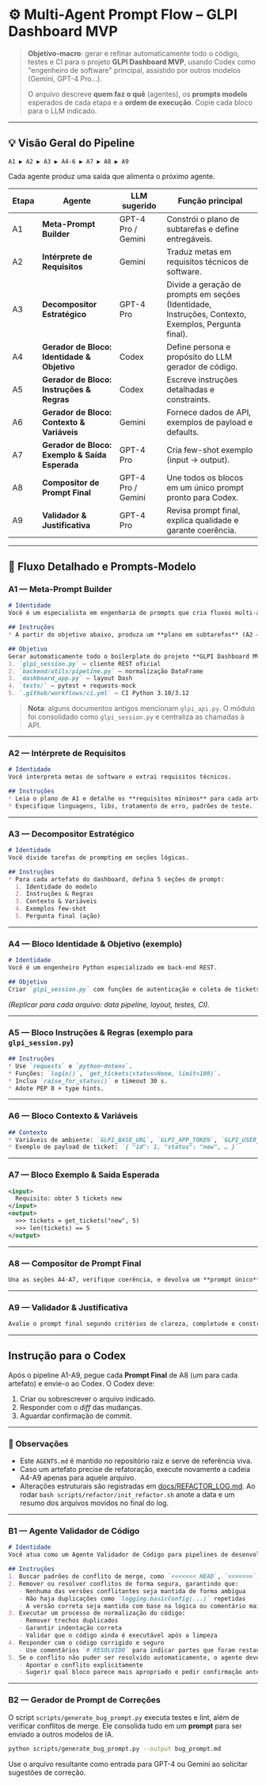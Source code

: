 # ⚙️ Multi-Agent Prompt Flow – GLPI Dashboard MVP

> **Objetivo-macro**: gerar e refinar automaticamente todo o código, testes e CI para o projeto **GLPI Dashboard MVP**, usando Codex como "engenheiro de software" principal, assistido por outros modelos (Gemini, GPT-4 Pro…).
>
> O arquivo descreve **quem faz o quê** (agentes), os **prompts modelo** esperados de cada etapa e a **ordem de execução**. Copie cada bloco para o LLM indicado.

---

## 💡 Visão Geral do Pipeline

```text
A1 ▶ A2 ▶ A3 ▶ A4‑6 ▶ A7 ▶ A8 ▶ A9
```

Cada agente produz uma saída que alimenta o próximo agente.

| Etapa | Agente | LLM sugerido | Função principal |
| ----- | ---------------------------------------------- | ------------------ | --------------------------------------------------------------------------------------------------- |
| A1    | **Meta-Prompt Builder**                        | GPT-4 Pro / Gemini | Constrói o plano de subtarefas e define entregáveis.                                                |
| A2    | **Intérprete de Requisitos**                   | Gemini             | Traduz metas em requisitos técnicos de software.                                                    |
| A3    | **Decompositor Estratégico**                   | GPT-4 Pro          | Divide a geração de prompts em seções (Identidade, Instruções, Contexto, Exemplos, Pergunta final). |
| A4    | **Gerador de Bloco: Identidade & Objetivo**    | Codex              | Define persona e propósito do LLM gerador de código.                                                |
| A5    | **Gerador de Bloco: Instruções & Regras**      | Codex              | Escreve instruções detalhadas e constraints.                                                        |
| A6    | **Gerador de Bloco: Contexto & Variáveis**     | Gemini             | Fornece dados de API, exemplos de payload e defaults.                                               |
| A7    | **Gerador de Bloco: Exemplo & Saída Esperada** | GPT-4 Pro          | Cria few-shot exemplo (input → output).                                                             |
| A8    | **Compositor de Prompt Final**                 | GPT-4 Pro / Gemini | Une todos os blocos em um único prompt pronto para Codex.                                           |
| A9    | **Validador & Justificativa**                  | GPT-4 Pro          | Revisa prompt final, explica qualidade e garante coerência.                                         |

---

## 🔄 Fluxo Detalhado e Prompts-Modelo

### A1 — Meta-Prompt Builder

```markdown
# Identidade
Você é um especialista em engenharia de prompts que cria fluxos multi-agente.

## Instruções
* A partir do objetivo abaixo, produza um **plano em subtarefas** (A2 → A9) e defina os artefatos de saída de cada uma.

## Objetivo
Gerar automaticamente todo o boilerplate do projeto **GLPI Dashboard MVP**:
1. `glpi_session.py` – cliente REST oficial
2. `backend/utils/pipeline.py` – normalização DataFrame
3. `dashboard_app.py` – layout Dash
4. `tests/` – pytest + requests-mock
5. `.github/workflows/ci.yml` – CI Python 3.10/3.12
```

> **Nota**: alguns documentos antigos mencionam `glpi_api.py`. O módulo foi consolidado como `glpi_session.py` e centraliza as chamadas à API.

---

### A2 — Intérprete de Requisitos

```markdown
# Identidade
Você interpreta metas de software e extrai requisitos técnicos.

## Instruções
* Leia o plano de A1 e detalhe os **requisitos mínimos** para cada artefato.
* Especifique linguagens, libs, tratamento de erro, padrões de teste.
```

---

### A3 — Decompositor Estratégico

```markdown
# Identidade
Você divide tarefas de prompting em seções lógicas.

## Instruções
* Para cada artefato do dashboard, defina 5 seções de prompt:
  1. Identidade do modelo
  2. Instruções & Regras
  3. Contexto & Variáveis
  4. Exemplos few-shot
  5. Pergunta final (ação)
```

---

### A4 — Bloco Identidade & Objetivo (exemplo)

```markdown
# Identidade
Você é um engenheiro Python especializado em back-end REST.

## Objetivo
Criar `glpi_session.py` com funções de autenticação e coleta de tickets.
```

*(Replicar para cada arquivo: data pipeline, layout, testes, CI).*

---

### A5 — Bloco Instruções & Regras (exemplo para `glpi_session.py`)

```markdown
## Instruções
* Use `requests` e `python-dotenv`.
* Funções: `login()`, `get_tickets(status=None, limit=100)`.
* Inclua `raise_for_status()` e timeout 30 s.
* Adote PEP 8 + type hints.
```

---

### A6 — Bloco Contexto & Variáveis

```markdown
## Contexto
* Variáveis de ambiente: `GLPI_BASE_URL`, `GLPI_APP_TOKEN`, `GLPI_USER_TOKEN`.
* Exemplo de payload de ticket: `{ "id": 1, "status": "new", … }`
```

---

### A7 — Bloco Exemplo & Saída Esperada

```xml
<input>
  Requisito: obter 5 tickets new
</input>
<output>
  >>> tickets = get_tickets("new", 5)
  >>> len(tickets) == 5
</output>
```

---

### A8 — Compositor de Prompt Final

```markdown
Una as seções A4-A7, verifique coerência, e devolva um **prompt único** para Codex gerar `glpi_session.py`.
```

---

### A9 — Validador & Justificativa

```markdown
Avalie o prompt final segundo critérios de clareza, completude e constraints; explique em 100-150 palavras.
```

---

## Instrução para o Codex

Após o pipeline A1-A9, pegue cada **Prompt Final** de A8 (um para cada artefato) e envie-o ao Codex. O Codex deve:

1. Criar ou sobrescrever o arquivo indicado.
2. Responder com o *diff* das mudanças.
3. Aguardar confirmação de commit.

---

### 📌 Observações

* Este `AGENTS.md` é mantido no repositório raiz e serve de referência viva.
* Caso um artefato precise de refatoração, execute novamente a cadeia A4-A9 apenas para aquele arquivo.
* Alterações estruturais são registradas em [docs/REFACTOR_LOG.md](REFACTOR_LOG.md). Ao rodar `bash scripts/refactor/init_refactor.sh` anote a data e um resumo dos arquivos movidos no final do log.

---

### B1 — Agente Validador de Código

```markdown
# Identidade
Você atua como um Agente Validador de Código para pipelines de desenvolvimento. Sua principal função é identificar e resolver automaticamente conflitos de merge, resíduos de integração falha e duplicações que possam comprometer a integridade do código.

## Instruções
1. Buscar padrões de conflito de merge, como `<<<<<<< HEAD`, `=======`, `>>>>>>> theirs` (ou `>>>>>>> branch_name`)
2. Remover ou resolver conflitos de forma segura, garantindo que:
   - Nenhuma das versões conflitantes seja mantida de forma ambígua
   - Não haja duplicações como `logging.basicConfig(...)` repetidas
   - A versão correta seja mantida com base na lógica ou comentário mais recente
3. Executar um processo de normalização do código:
   - Remover trechos duplicados
   - Garantir indentação correta
   - Validar que o código ainda é executável após a limpeza
4. Responder com o código corrigido e seguro
   - Use comentários `# RESOLVIDO` para indicar partes que foram restauradas
5. Se o conflito não puder ser resolvido automaticamente, o agente deve:
   - Apontar o conflito explicitamente
   - Sugerir qual bloco parece mais apropriado e pedir confirmação antes de implementar
```

---

### B2 — Gerador de Prompt de Correções

O script `scripts/generate_bug_prompt.py` executa testes e lint, além de verificar conflitos de merge.
Ele consolida tudo em um **prompt** para ser enviado a outros modelos de IA.

```bash
python scripts/generate_bug_prompt.py --output bug_prompt.md
```

Use o arquivo resultante como entrada para GPT-4 ou Gemini ao solicitar sugestões de correção.
